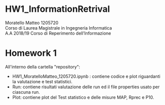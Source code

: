 # HW1_InformationRetrival
Moratello Matteo 1205720<br>
Corso di Laurea Magistrale in Ingegneria Informatica <br>
A.A 2018/19 Corso di Reperimento dell’Informazione <br>
<h1>Homework 1</h1>
All'interno della cartella "repository":
<ul>
<li>HW1_MoratelloMatteo_1205720.ipynb : contiene codice e plot riguardanti la valutazione e test statistici. </li>
  <li>Run: contiene risultati valutazione delle run ed il file properties usato per ciascuna run.</li>
  <li>Plot: contiene plot del Test statistico e delle misure MAP, Rprec e P10. </li>
</ul>
